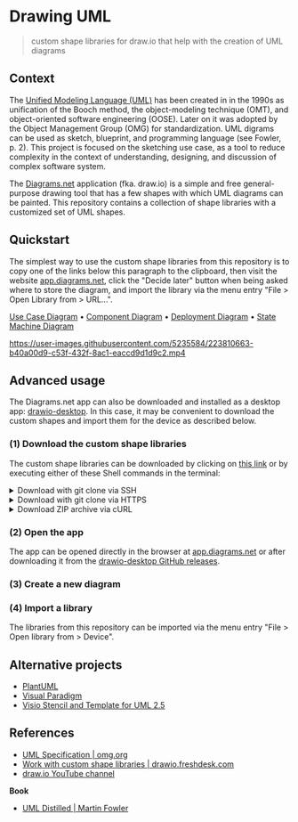 # Drawing UML

> custom shape libraries for draw.io that help with the creation of UML diagrams

## Context

The [Unified Modeling Language (UML)](https://en.wikipedia.org/wiki/Unified_Modeling_Language) has been created in in the 1990s as unification of the Booch method, the object-modeling technique (OMT), and object-oriented software engineering (OOSE). Later on it was adopted by the Object Management Group (OMG) for standardization. UML digrams can be used as sketch, blueprint, and programming language (see Fowler, p. 2). This project is focused on the sketching use case, as a tool to reduce complexity in the context of understanding, designing, and discussion of complex software system.

The [Diagrams.net](https://en.wikipedia.org/wiki/Diagrams.net) application (fka. draw.io) is a simple and free general-purpose drawing tool that has a few shapes with which UML diagrams can be painted. This repository contains a collection of shape libraries with a customized set of UML shapes.

## Quickstart

The simplest way to use the custom shape libraries from this repository is to copy one of the links below this paragraph to the clipboard, then visit the website [app.diagrams.net](https://app.diagrams.net), click the "Decide later" button when being asked where to store the diagram, and import the library via the menu entry "File > Open Library from > URL...".

[Use Case Diagram](https://raw.githubusercontent.com/experimental-software/drawing-uml/main/lib/UML-UseCaseDiagram.xml) •
[Component Diagram](https://raw.githubusercontent.com/experimental-software/drawing-uml/main/lib/UML-ComponentDiagram.xml) •
[Deployment Diagram](https://raw.githubusercontent.com/experimental-software/drawing-uml/main/lib/UML-DeploymentDiagram.xml) • 
[State Machine Diagram](https://raw.githubusercontent.com/experimental-software/drawing-uml/main/lib/UML-StateMachineDiagram.xml)

https://user-images.githubusercontent.com/5235584/223810663-b40a00d9-c53f-432f-8ac1-eaccd9d1d9c2.mp4

## Advanced usage

The Diagrams.net app can also be downloaded and installed as a desktop app: [drawio-desktop](https://github.com/jgraph/drawio-desktop). In this case, it may be convenient to download the custom shapes and import them for the device as described below.

### (1) Download the custom shape libraries

The custom shape libraries can be downloaded by clicking on [this link](https://github.com/experimental-software/drawing-uml/archive/refs/heads/main.zip) or by executing either of these Shell commands in the terminal:

<details>
  <summary>Download with git clone via SSH</summary>
  
  ```bash
  git clone git@github.com:experimental-software/drawing-uml.git
  ```
</details>

<details>
  <summary>Download with git clone via HTTPS</summary>
  
  ```bash
  git clone https://github.com/experimental-software/drawing-uml.git
  ```
</details>

<details>
  <summary> Download ZIP archive via cURL</summary>
  
  ```bash
  curl https://codeload.github.com/experimental-software/drawing-uml/zip/refs/heads/main \
    --output drawing-uml.zip
  unzip drawing-uml.zip -d .
  ```
</details>

### (2) Open the app

The app can be opened directly in the browser at [app.diagrams.net](https://app.diagrams.net) or after downloading it from the [drawio-desktop GitHub releases](https://github.com/jgraph/drawio-desktop/releases/latest).

### (3) Create a new diagram

### (4) Import a library

The libraries from this repository can be imported via the menu entry "File > Open library from > Device".

## Alternative projects

- [PlantUML](https://plantuml.com/en/)
- [Visual Paradigm](https://www.visual-paradigm.com/)
- [Visio Stencil and Template for UML 2.5](http://softwarestencils.com/uml/index.html)

## References

- [UML Specification | omg.org](https://www.omg.org/spec/UML/)
- [Work with custom shape libraries | drawio.freshdesk.com](https://drawio.freshdesk.com/support/solutions/articles/16000067790-work-with-custom-shape-libraries)
- [draw.io YouTube channel](https://www.youtube.com/@drawioapp)

**Book**

- [UML Distilled | Martin Fowler](https://www.google.de/books/edition/UML_Distilled/nHZslSr1gJAC)
